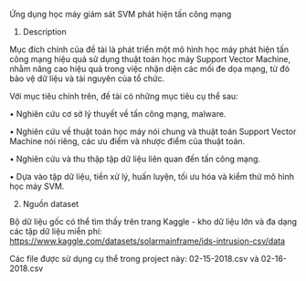 Ứng dụng học máy giám sát SVM phát hiện tấn công mạng


1.	Description

Mục đích chính của đề tài là phát triển một mô hình học máy phát hiện tấn công mạng hiệu quả sử dụng thuật toán học máy Support Vector Machine, nhằm nâng cao hiệu quả trong việc nhận diện các mối đe dọa mạng, từ đó bảo vệ dữ liệu và tài nguyên của tổ chức. 

Với mục tiêu chính trên, đề tài có những mục tiêu cụ thể sau: 

•	Nghiên cứu cơ sở lý thuyết về tấn công mạng, malware. 

•	Nghiên cứu về thuật toán học máy nói chung và thuật toán Support Vector Machine nói riêng, các ưu điểm và nhược điểm của thuật toán. 

•	Nghiên cứu và thu thập tập dữ liệu liên quan đến tấn công mạng. 

•	Dựa vào tập dữ liệu, tiền xử lý, huấn luyện, tối ưu hóa và kiểm thử mô hình học máy SVM.


2.	Nguồn dataset

Bộ dữ liệu gốc có thể tìm thấy trên trang Kaggle - kho dữ liệu lớn và đa dạng các tập dữ liệu miễn phí: https://www.kaggle.com/datasets/solarmainframe/ids-intrusion-csv/data

Các file được sử dụng cụ thể trong project này: 02-15-2018.csv và 02-16-2018.csv
